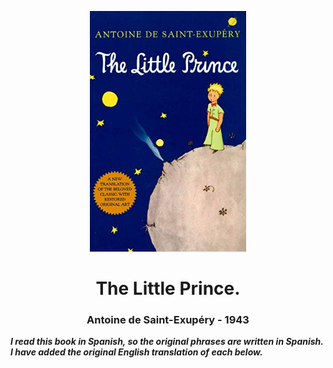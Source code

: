 <p align="center"><img alt="the-little-prince" src="./the-little-prince.png" width="250" /></p> 

<h1 align="center">The Little Prince.</h1>

<h3 align="center">Antoine de Saint-Exupéry - 1943</h3> 

**_I read this book in Spanish, so the original phrases are written in Spanish. I have added the original English translation of each below._**
